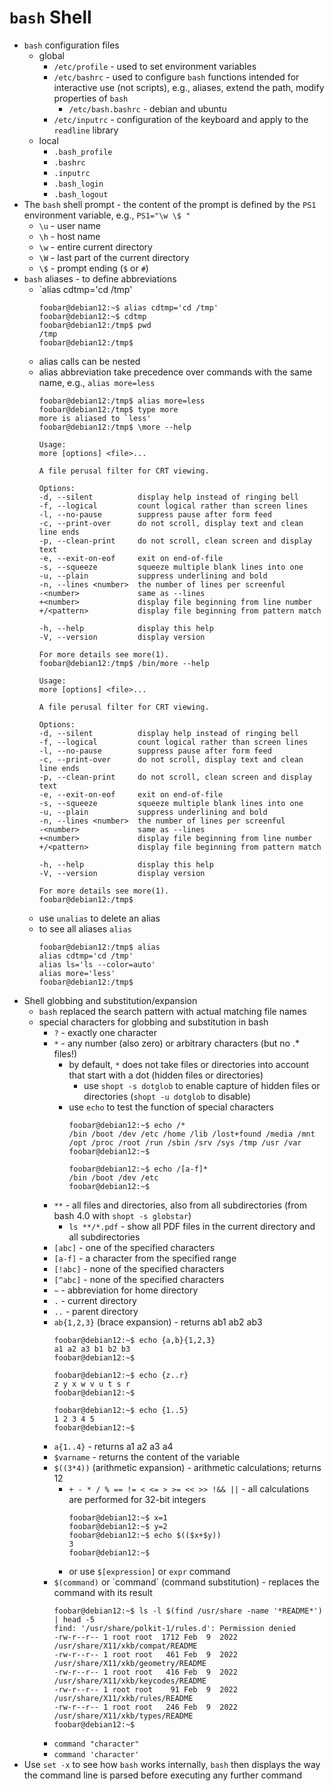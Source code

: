 # `bash` Shell

- `bash` configuration files
    - global
        - `/etc/profile` - used to set environment variables
        - `/etc/bashrc` - used to configure `bash` functions intended for interactive use (not scripts), e.g., aliases, extend the path, modify properties of `bash`
            - `/etc/bash.bashrc` - debian and ubuntu            
        - `/etc/inputrc` - configuration of the keyboard and apply to the `readline` library
    - local
        - `.bash_profile`
        - `.bashrc`
        - `.inputrc`
        - `.bash_login`
        - `.bash_logout`
- The `bash` shell prompt - the content of the prompt is defined by the `PS1` environment variable, e.g., `PS1="\w \$ "`
    - `\u` - user name
    - `\h` - host name
    - `\w` - entire current directory
    - `\W` - last part of the current directory
    - `\$` - prompt ending (`$` or `#`)
- `bash` aliases - to define abbreviations
    - `alias cdtmp='cd /tmp'
        ```
        foobar@debian12:~$ alias cdtmp='cd /tmp'
        foobar@debian12:~$ cdtmp
        foobar@debian12:/tmp$ pwd
        /tmp
        foobar@debian12:/tmp$ 
        ```
    - alias calls can be nested
    - alias abbreviation take precedence over commands with the same name, e.g., `alias more=less`
        ```
        foobar@debian12:/tmp$ alias more=less
        foobar@debian12:/tmp$ type more
        more is aliased to `less'
        foobar@debian12:/tmp$ \more --help

        Usage:
        more [options] <file>...

        A file perusal filter for CRT viewing.

        Options:
        -d, --silent          display help instead of ringing bell
        -f, --logical         count logical rather than screen lines
        -l, --no-pause        suppress pause after form feed
        -c, --print-over      do not scroll, display text and clean line ends
        -p, --clean-print     do not scroll, clean screen and display text
        -e, --exit-on-eof     exit on end-of-file
        -s, --squeeze         squeeze multiple blank lines into one
        -u, --plain           suppress underlining and bold
        -n, --lines <number>  the number of lines per screenful
        -<number>             same as --lines
        +<number>             display file beginning from line number
        +/<pattern>           display file beginning from pattern match

        -h, --help            display this help
        -V, --version         display version

        For more details see more(1).
        foobar@debian12:/tmp$ /bin/more --help

        Usage:
        more [options] <file>...

        A file perusal filter for CRT viewing.

        Options:
        -d, --silent          display help instead of ringing bell
        -f, --logical         count logical rather than screen lines
        -l, --no-pause        suppress pause after form feed
        -c, --print-over      do not scroll, display text and clean line ends
        -p, --clean-print     do not scroll, clean screen and display text
        -e, --exit-on-eof     exit on end-of-file
        -s, --squeeze         squeeze multiple blank lines into one
        -u, --plain           suppress underlining and bold
        -n, --lines <number>  the number of lines per screenful
        -<number>             same as --lines
        +<number>             display file beginning from line number
        +/<pattern>           display file beginning from pattern match

        -h, --help            display this help
        -V, --version         display version

        For more details see more(1).
        foobar@debian12:/tmp$ 
        ```
    - use `unalias` to delete an alias
    - to see all aliases `alias`
        ```
        foobar@debian12:/tmp$ alias
        alias cdtmp='cd /tmp'
        alias ls='ls --color=auto'
        alias more='less'
        foobar@debian12:/tmp$ 
        ```
- Shell globbing and substitution/expansion
    - `bash` replaced the search pattern with actual matching file names
    - special characters for globbing and substitution in bash
        - `?` - exactly one character
        - `*` - any number (also zero) or arbitrary characters (but no .* files!)
            - by default, `*` does not take files or directories into account that start with a dot (hidden files or directories)
                - use `shopt -s dotglob` to enable capture of hidden files or directories (`shopt -u dotglob` to disable)
            - use `echo` to test the function of special characters
                ```
                foobar@debian12:~$ echo /*
                /bin /boot /dev /etc /home /lib /lost+found /media /mnt /opt /proc /root /run /sbin /srv /sys /tmp /usr /var
                foobar@debian12:~$ 

                foobar@debian12:~$ echo /[a-f]*
                /bin /boot /dev /etc
                foobar@debian12:~$ 
                ```            
        - `**` - all files and directories, also from all subdirectories (from bash 4.0 with `shopt -s globstar`)
            - `ls **/*.pdf` - show all PDF files in the current directory and all subdirectories
        - `[abc]` - one of the specified characters
        - `[a-f]` - a character from the specified range
        - `[!abc]` - none of the specified characters
        - `[^abc]` - none of the specified characters
        - `~` - abbreviation for home directory
        - `.` - current directory
        - `..` - parent directory
        - `ab{1,2,3}` (brace expansion) - returns ab1 ab2 ab3
            ```
            foobar@debian12:~$ echo {a,b}{1,2,3}
            a1 a2 a3 b1 b2 b3
            foobar@debian12:~$ 

            foobar@debian12:~$ echo {z..r}
            z y x w v u t s r
            foobar@debian12:~$ 

            foobar@debian12:~$ echo {1..5}
            1 2 3 4 5
            foobar@debian12:~$ 
            ```
        - `a{1..4}` - returns a1 a2 a3 a4
        - `$varname` - returns the content of the variable
        - `$((3*4))` (arithmetic expansion) - arithmetic calculations; returns 12
            - `+ - * / % == != < <= > >= << >> !&& ||` - all calculations are performed for 32-bit integers
                ```
                foobar@debian12:~$ x=1
                foobar@debian12:~$ y=2
                foobar@debian12:~$ echo $(($x+$y))
                3
                foobar@debian12:~$ 
                ```
            - or use `$[expression]` or `expr` command            
        - `$(command)` or \`command\` (command substitution) - replaces the command with its result
            ```
            foobar@debian12:~$ ls -l $(find /usr/share -name '*README*') | head -5
            find: '/usr/share/polkit-1/rules.d': Permission denied
            -rw-r--r-- 1 root root  1712 Feb  9  2022 /usr/share/X11/xkb/compat/README
            -rw-r--r-- 1 root root   461 Feb  9  2022 /usr/share/X11/xkb/geometry/README
            -rw-r--r-- 1 root root   416 Feb  9  2022 /usr/share/X11/xkb/keycodes/README
            -rw-r--r-- 1 root root    91 Feb  9  2022 /usr/share/X11/xkb/rules/README
            -rw-r--r-- 1 root root   246 Feb  9  2022 /usr/share/X11/xkb/types/README
            foobar@debian12:~$ 
            ```
        - `command "character"`
        - `command 'character'`    
- Use `set -x` to see how `bash` works internally, `bash` then displays the way the command line is parsed before executing any further command